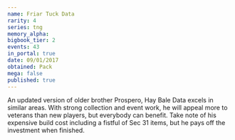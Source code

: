 ```yaml
---
name: Friar Tuck Data
rarity: 4
series: tng
memory_alpha:
bigbook_tier: 2
events: 43
in_portal: true
date: 09/01/2017
obtained: Pack
mega: false
published: true
---
```


An updated version of older brother Prospero, Hay Bale Data excels in similar areas. With strong collection and event work, he will appeal more to veterans than new players, but everybody can benefit. Take note of his expensive build cost including a fistful of Sec 31 items, but he pays off the investment when finished.
